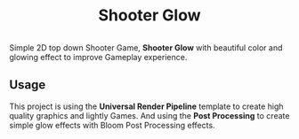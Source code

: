 <h1 align="center">Shooter Glow</h1>

![]()

Simple 2D top down Shooter Game, **Shooter Glow** with beautiful color and glowing effect to improve Gameplay experience.

## Usage 
This project is using the **Universal Render Pipeline** template to create high quality graphics and lightly Games. And using the **Post Processing** to create simple glow effects with Bloom Post Processing effects.